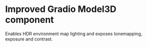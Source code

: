 # Improved Gradio Model3D component

Enables HDR environment map lighting and exposes tonemapping, exposure and contrast.
